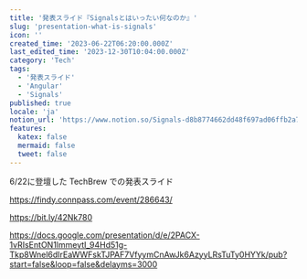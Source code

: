 ```yaml
---
title: '発表スライド『Signalsとはいったい何なのか』'
slug: 'presentation-what-is-signals'
icon: ''
created_time: '2023-06-22T06:20:00.000Z'
last_edited_time: '2023-12-30T10:04:00.000Z'
category: 'Tech'
tags:
  - '発表スライド'
  - 'Angular'
  - 'Signals'
published: true
locale: 'ja'
notion_url: 'https://www.notion.so/Signals-d8b8774662dd48f697ad06ffb2a76604'
features:
  katex: false
  mermaid: false
  tweet: false
---
```


6/22に登壇した TechBrew での発表スライド

https://findy.connpass.com/event/286643/

https://bit.ly/42Nk780

https://docs.google.com/presentation/d/e/2PACX-1vRIsEntON1lmmeytI_94Hd51g-Tkp8Wnel6dIrEaWWFskTJPAF7VfyymCnAwJk6AzyyLRsTuTy0HYYk/pub?start=false&loop=false&delayms=3000
